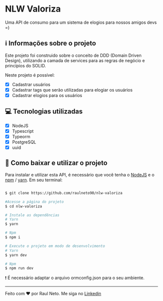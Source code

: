 # NLW Valoriza

Uma API de consumo para um sistema de elogios para nossos amigos devs =)

## :information_source: Informações sobre o projeto

Este projeto foi construido sobre o conceito de DDD (Domain Driven Design), utilizando a camada de services para as regras de negócio e princípios do SOLID.

Neste projeto é possível:

- [X] Cadastrar usuários
- [X] Cadastrar tags que serão utilizadas para elogiar os usuários
- [X] Cadastrar elogios para os usuários

## :computer: Tecnologias utilizadas

- [X] NodeJS
- [X] Typescript
- [X] Typeorm
- [X] PostgreSQL
- [X] uuid

## :floppy_disk: Como baixar e utilizar o projeto

Para instalar e utilizar esta API, é necessário que você tenha o [NodeJS]() e o [npm]() / [yarn]().
Em seu terminal:

```bash

$ git clone https://github.com/raulneto90/nlw-valoriza

#Acesse a página do projeto
$ cd nlw-valoriza

# Instale as dependências
# Yarn
$ yarn

# Npm
$ npm i

# Execute o projeto em modo de desenvolvimento
# Yarn
$ yarn dev

# Npm
$ npm run dev

```

:exclamation: É necessário adaptar o arquivo ormconfig.json para o seu ambiente.

---
Feito com ❤ por Raul Neto. Me siga no [Linkedin](https://www.linkedin.com/in/raul-neto-777bb988/)
